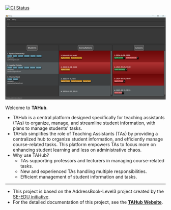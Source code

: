 [![CI Status](https://github.com/AY2425S1-CS2103T-F13-1/tp/workflows/Java%20CI/badge.svg)](https://github.com/AY2425S1-CS2103T-F13-1/tp/actions)

![Ui](docs/images/Ui.png)

Welcome to **TAHub**.
* TAHub is a central platform designed specifically for teaching assistants (TAs) to organize, manage, and streamline student information, with plans to manage students' tasks.
* TAHub simplifies the role of Teaching Assistants (TAs) by providing a centralized hub to organize student information, and efficiently manage course-related tasks. This platform empowers TAs to focus more on enhancing student learning and less on administrative chaos.
* Why use TAHub?
  * TAs supporting professors and lecturers in managing course-related tasks.
  * New and experienced TAs handling multiple responsibilities. 
  * Efficient management of student information and tasks.
<hr>

* This project is based on the AddressBook-Level3 project created by the [SE-EDU initiative](https://se-education.org).
* For the detailed documentation of this project, see the **[TAHub Website](https://ay2425s1-cs2103t-f13-1.github.io/tp/)**.

